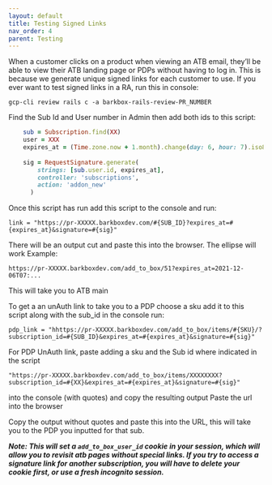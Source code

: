 ```yaml
---
layout: default
title: Testing Signed Links
nav_order: 4
parent: Testing
---
```


When a customer clicks on a product when viewing an ATB email, they’ll be able to view their ATB landing page or PDPs without having to log in. This is because we generate unique signed links for each customer to use. If you ever want to test signed links in a RA, run this in console:

`gcp-cli review rails c -a barkbox-rails-review-PR_NUMBER`

Find the Sub Id and User number in Admin then add both ids to this script:

```rb
    sub = Subscription.find(XX)
    user = XXX 
    expires_at = (Time.zone.now + 1.month).change(day: 6, hour: 7).iso8601
    
    sig = RequestSignature.generate(
        strings: [sub.user.id, expires_at],
        controller: 'subscriptions',
        action: 'addon_new'
      )
```

Once this script has run add this script to the console and run:

`link = "https://pr-XXXXX.barkboxdev.com/#{SUB_ID}?expires_at=#{expires_at}&signature=#{sig}"`

There will be an output cut and paste this into the browser.  The ellipse will work
Example:  

`https://pr-XXXXX.barkboxdev.com/add_to_box/51?expires_at=2021-12-06T07:...`

This will take you to ATB main

To get a an unAuth link to take you to a PDP choose a sku add it to this script along with the sub_id in the console run:

`pdp_link = "hhttps://pr-XXXXX.barkboxdev.com/add_to_box/items/#{SKU}/?subscription_id=#{SUB_ID}&expires_at=#{expires_at}&signature=#{sig}"`


For PDP UnAuth link, paste adding a sku and the Sub id where indicated in the script

`"https://pr-XXXXX.barkboxdev.com/add_to_box/items/XXXXXXXX?subscription_id=#{XX}&expires_at=#{expires_at}&signature=#{sig}"`

into the console (with quotes) and copy the resulting output Paste the url into the browser

Copy the output without quotes and paste this into the URL, this will take you to the PDP you inputted for that sub.

***Note: This will set a `add_to_box_user_id` cookie in your session, which will allow you to revisit atb pages without special links. If you try to access a signature link for another subscription, you will have to delete your cookie first, or use a fresh incognito session.***
